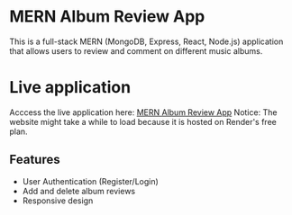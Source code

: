 # MERN Album Review App

This is a full-stack MERN (MongoDB, Express, React, Node.js) application that allows users to review and comment on different music albums.

# Live application
Acccess the live application here: [MERN Album Review App](https://mernalbum-frontend.onrender.com)
Notice: The website might take a while to load because it is hosted on Render's free plan.

## Features
- User Authentication (Register/Login)
- Add and delete album reviews
- Responsive design
